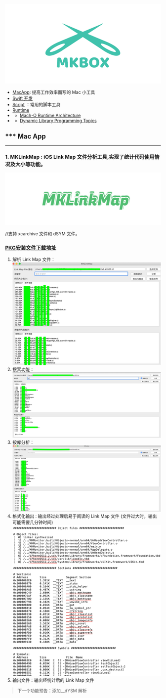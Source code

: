 
![](./source/icon_mkbox.png)

- [MacApp](./macApp): 提高工作效率而写的 Mac 小工具
- [Swift  开发](./swift)
- [Script](./script) ：常用的脚本工具
- [Runtime](./runtime)
- -  [Mach-O Runtime Architecture](./runtime/Mach-ORuntimeArchitecture.pdf)
- -  [Dynamic Library Programming Topics](./runtime/DynamicLibraryProgrammingTopics.pdf)


*** Mac App
------
___


### 1. MKLinkMap : iOS Link Map 文件分析工具,实现了统计代码使用情况及大小等功能。

![](./source/icon_macapp.png)


//支持 xcarchive 文件和 dSYM 文件。


### [PKG安装文件下载地址](https://github.com/mythkiven/mkBox/releases/tag/V1.0.0)

1. 解析 Link Map 文件：
![](./source/macapp_1558681586.png)
2. 搜索功能：
![](./source/macapp_1558681602.png)
3. 按库分析：
![](./source/macapp_1558681608.png)
4. 格式化输出 : 输出经过处理后易于阅读的  Link Map 文件 (文件过大时，输出可能需要几分钟时间)
![](./source/macapp_1558681594.png)
5. 输出文件：输出经统计后的 Link Map 文件

> 下一个功能预告：添加__dYSM 解析
